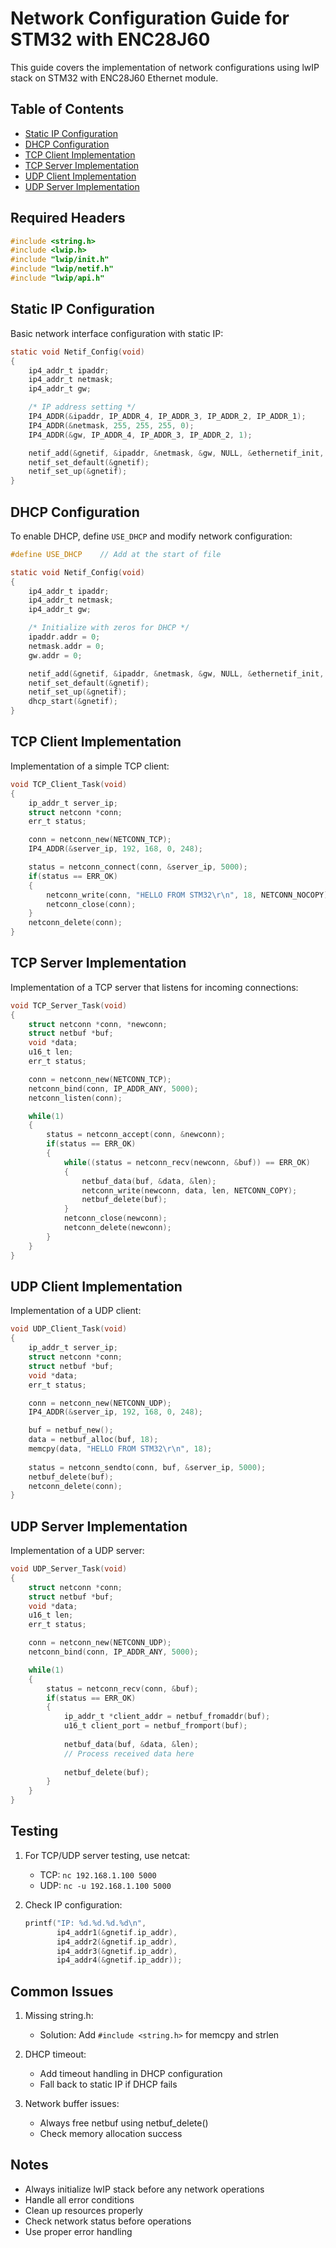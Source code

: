 # Network Configuration Guide for STM32 with ENC28J60

This guide covers the implementation of network configurations using lwIP stack on STM32 with ENC28J60 Ethernet module.

## Table of Contents
- [Static IP Configuration](#static-ip-configuration)
- [DHCP Configuration](#dhcp-configuration)
- [TCP Client Implementation](#tcp-client-implementation)
- [TCP Server Implementation](#tcp-server-implementation)
- [UDP Client Implementation](#udp-client-implementation)
- [UDP Server Implementation](#udp-server-implementation)

## Required Headers
```c
#include <string.h>
#include <lwip.h>
#include "lwip/init.h"
#include "lwip/netif.h"
#include "lwip/api.h"
```

## Static IP Configuration
Basic network interface configuration with static IP:

```c
static void Netif_Config(void)
{
    ip4_addr_t ipaddr;
    ip4_addr_t netmask;
    ip4_addr_t gw;

    /* IP address setting */
    IP4_ADDR(&ipaddr, IP_ADDR_4, IP_ADDR_3, IP_ADDR_2, IP_ADDR_1);
    IP4_ADDR(&netmask, 255, 255, 255, 0);
    IP4_ADDR(&gw, IP_ADDR_4, IP_ADDR_3, IP_ADDR_2, 1);

    netif_add(&gnetif, &ipaddr, &netmask, &gw, NULL, &ethernetif_init, &tcpip_input);
    netif_set_default(&gnetif);
    netif_set_up(&gnetif);
}
```

## DHCP Configuration
To enable DHCP, define `USE_DHCP` and modify network configuration:

```c
#define USE_DHCP    // Add at the start of file

static void Netif_Config(void)
{
    ip4_addr_t ipaddr;
    ip4_addr_t netmask;
    ip4_addr_t gw;

    /* Initialize with zeros for DHCP */
    ipaddr.addr = 0;
    netmask.addr = 0;
    gw.addr = 0;

    netif_add(&gnetif, &ipaddr, &netmask, &gw, NULL, &ethernetif_init, &tcpip_input);
    netif_set_default(&gnetif);
    netif_set_up(&gnetif);
    dhcp_start(&gnetif);
}
```

## TCP Client Implementation
Implementation of a simple TCP client:

```c
void TCP_Client_Task(void)
{
    ip_addr_t server_ip;
    struct netconn *conn;
    err_t status;

    conn = netconn_new(NETCONN_TCP);
    IP4_ADDR(&server_ip, 192, 168, 0, 248);

    status = netconn_connect(conn, &server_ip, 5000);
    if(status == ERR_OK)
    {
        netconn_write(conn, "HELLO FROM STM32\r\n", 18, NETCONN_NOCOPY);
        netconn_close(conn);
    }
    netconn_delete(conn);
}
```

## TCP Server Implementation
Implementation of a TCP server that listens for incoming connections:

```c
void TCP_Server_Task(void)
{
    struct netconn *conn, *newconn;
    struct netbuf *buf;
    void *data;
    u16_t len;
    err_t status;

    conn = netconn_new(NETCONN_TCP);
    netconn_bind(conn, IP_ADDR_ANY, 5000);
    netconn_listen(conn);

    while(1)
    {
        status = netconn_accept(conn, &newconn);
        if(status == ERR_OK)
        {
            while((status = netconn_recv(newconn, &buf)) == ERR_OK)
            {
                netbuf_data(buf, &data, &len);
                netconn_write(newconn, data, len, NETCONN_COPY);
                netbuf_delete(buf);
            }
            netconn_close(newconn);
            netconn_delete(newconn);
        }
    }
}
```

## UDP Client Implementation
Implementation of a UDP client:

```c
void UDP_Client_Task(void)
{
    ip_addr_t server_ip;
    struct netconn *conn;
    struct netbuf *buf;
    void *data;
    err_t status;

    conn = netconn_new(NETCONN_UDP);
    IP4_ADDR(&server_ip, 192, 168, 0, 248);

    buf = netbuf_new();
    data = netbuf_alloc(buf, 18);
    memcpy(data, "HELLO FROM STM32\r\n", 18);
    
    status = netconn_sendto(conn, buf, &server_ip, 5000);
    netbuf_delete(buf);
    netconn_delete(conn);
}
```

## UDP Server Implementation
Implementation of a UDP server:

```c
void UDP_Server_Task(void)
{
    struct netconn *conn;
    struct netbuf *buf;
    void *data;
    u16_t len;
    err_t status;

    conn = netconn_new(NETCONN_UDP);
    netconn_bind(conn, IP_ADDR_ANY, 5000);

    while(1)
    {
        status = netconn_recv(conn, &buf);
        if(status == ERR_OK)
        {
            ip_addr_t *client_addr = netbuf_fromaddr(buf);
            u16_t client_port = netbuf_fromport(buf);
            
            netbuf_data(buf, &data, &len);
            // Process received data here
            
            netbuf_delete(buf);
        }
    }
}
```

## Testing
1. For TCP/UDP server testing, use netcat:
   - TCP: `nc 192.168.1.100 5000`
   - UDP: `nc -u 192.168.1.100 5000`

2. Check IP configuration:
   ```c
   printf("IP: %d.%d.%d.%d\n", 
          ip4_addr1(&gnetif.ip_addr),
          ip4_addr2(&gnetif.ip_addr),
          ip4_addr3(&gnetif.ip_addr),
          ip4_addr4(&gnetif.ip_addr));
   ```

## Common Issues
1. Missing string.h:
   - Solution: Add `#include <string.h>` for memcpy and strlen

2. DHCP timeout:
   - Add timeout handling in DHCP configuration
   - Fall back to static IP if DHCP fails

3. Network buffer issues:
   - Always free netbuf using netbuf_delete()
   - Check memory allocation success

## Notes
- Always initialize lwIP stack before any network operations
- Handle all error conditions
- Clean up resources properly
- Check network status before operations
- Use proper error handling